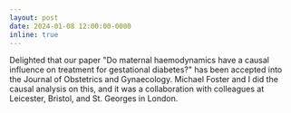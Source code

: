 ```yaml
---
layout: post
date: 2024-01-08 12:00:00-0000
inline: true
---
```


Delighted that our paper "Do maternal haemodynamics have a causal influence on treatment for gestational diabetes?" has been accepted into the Journal of Obstetrics and Gynaecology. Michael Foster and I did the causal analysis on this, and it was a collaboration with colleagues at Leicester, Bristol, and St. Georges in London.